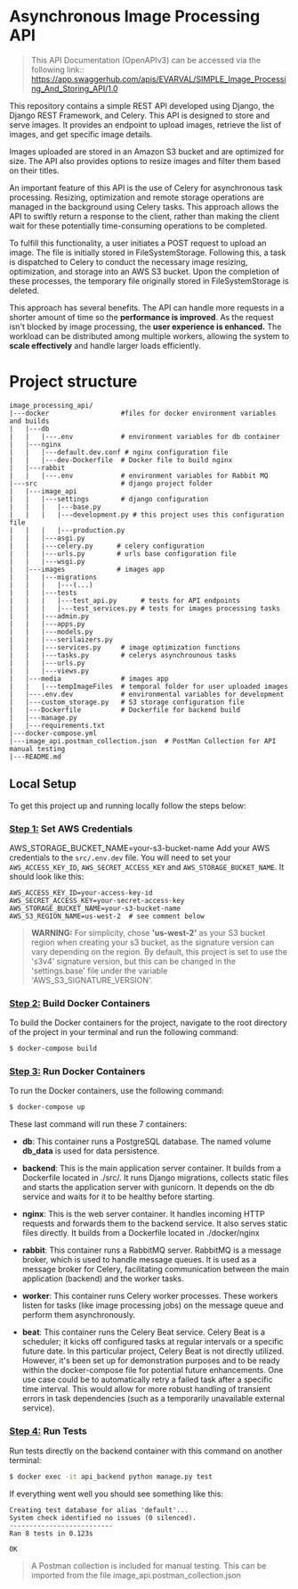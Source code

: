 # Asynchronous Image Processing API

> This API Documentation (OpenAPIv3) can be accessed via the following link:: 
> https://app.swaggerhub.com/apis/EVARVAL/SIMPLE_Image_Processing_And_Storing_API/1.0

This repository contains a simple REST API developed using Django, the Django REST Framework, and Celery. This API is designed to store and serve images. It provides an endpoint to upload images, retrieve the list of images, and get specific image details. 

Images uploaded are stored in an Amazon S3 bucket and are optimized for size. The API also provides options to resize images and filter them based on their titles.

An important feature of this API is the use of Celery for asynchronous task processing. Resizing, optimization and remote storage operations are managed in the background using Celery tasks. This approach allows the API to swiftly return a response to the client, rather than making the client wait for these potentially time-consuming operations to be completed.

To fulfill this functionality, a user initiates a POST request to upload an image. The file is initially stored in FileSystemStorage. Following this, a task is dispatched to Celery to conduct the necessary image resizing, optimization, and storage into an AWS S3 bucket. Upon the completion of these processes, the temporary file originally stored in FileSystemStorage is deleted.

This approach has several benefits. The API can handle more requests in a shorter amount of time so the **performance is improved**.  As the request isn't blocked by image processing, the **user experience is enhanced.** The workload can be distributed among multiple workers, allowing the system to **scale effectively** and handle larger loads efficiently.


# Project structure

    image_processing_api/
    |---docker                  #files for docker environment variables and builds
    |   |---db
    |   |   |---.env            # environment variables for db container
    |   |---nginx
    |   |   |---default.dev.conf # nginx configuration file
    |   |   |---dev-Dockerfile  # Docker file to build nginx
    |   |---rabbit
    |   |   |---.env            # environment variables for Rabbit MQ
    |---src                     # django project folder
    |   |---image_api                
    |   |   |---settings        # django configuration
    |   |   |   |---base.py
    |   |   |   |---development.py # this project uses this configuration file
    |   |   |   |---production.py
    |   |   |---asgi.py
    |   |   |---celery.py      # celery configuration
    |   |   |---urls.py        # urls base configuration file
    |   |   |---wsgi.py
    |   |---images             # images app
    |   |   |---migrations
    |   |   |   |---(...) 
    |   |   |---tests
    |   |   |   |---test_api.py      # tests for API endpoints
    |   |   |   |---test_services.py # tests for images processing tasks
    |   |   |---admin.py
    |   |   |---apps.py
    |   |   |---models.py
    |   |   |---serilaizers.py
    |   |   |---services.py     # image optimization functions
    |   |   |---tasks.py        # celerys asynchrounous tasks
    |   |   |---urls.py
    |   |   |---views.py
    |   |---media               # images app
    |   |   |---tempImageFiles  # temporal folder for user uploaded images
    |   |---.env.dev            # environmental variables for development
    |   |---custom_storage.py   # S3 storage configuration file
    |   |---Dockerfile          # Dockerfile for backend build
    |   |---manage.py
    |   |---requirements.txt
    |---docker-compose.yml
    |---image_api.postman_collection.json  # PostMan Collection for API manual testing
    |---README.md
    


## Local Setup

To get this project up and running locally follow the steps below:

### <u>Step 1:</u> Set AWS Credentials

AWS_STORAGE_BUCKET_NAME=your-s3-bucket-name
Add your AWS credentials to the `src/.env.dev` file. You will need to set your `AWS_ACCESS_KEY_ID`, `AWS_SECRET_ACCESS_KEY` and `AWS_STORAGE_BUCKET_NAME`. It should look like this:

```env
AWS_ACCESS_KEY_ID=your-access-key-id
AWS_SECRET_ACCESS_KEY=your-secret-access-key
AWS_STORAGE_BUCKET_NAME=your-s3-bucket-name
AWS_S3_REGION_NAME=us-west-2  # see comment below
```
>  **WARNING:** For simplicity, chose **'us-west-2'** as your S3 bucket region when creating your s3 bucket, as the signature version can vary depending on the region. By default, this project is set to use the 's3v4' signature version, but this can be changed in the 'settings.base' file under the variable 'AWS_S3_SIGNATURE_VERSION'.


### <u>Step 2:</u> Build Docker Containers
To build the Docker containers for the project, navigate to the root directory of the project in your terminal and run the following command:
```bash
$ docker-compose build
```

### <u>Step 3:</u> Run Docker Containers
To run the Docker containers, use the following command:
```bash
$ docker-compose up
```

These last command will run these 7 containers:

- **db**: This container runs a PostgreSQL database. The named volume **db_data** is used for data persistence.

- **backend**: This is the main application server container. It builds from a Dockerfile located in ./src/. It runs Django migrations, collects static files and starts the application server with gunicorn. It depends on the db service and waits for it to be healthy before starting.

- **nginx**: This is the web server container. It handles incoming HTTP requests and forwards them to the backend service. It also serves static files directly. It builds from a Dockerfile located in ./docker/nginx

- **rabbit**: This container runs a RabbitMQ server. RabbitMQ is a message broker, which is used to handle message queues. It is used as a message broker for Celery, facilitating communication between the main application (backend) and the worker tasks.

- **worker**: This container runs Celery worker processes. These workers listen for tasks (like image processing jobs) on the message queue and perform them asynchronously.

- **beat**: This container runs the Celery Beat service. Celery Beat is a scheduler; it kicks off configured tasks at regular intervals or a specific future date. In this particular project, Celery Beat is not directly utilized. However, it's been set up for demonstration purposes and to be ready within the docker-compose file for potential future enhancements. One use case could be to automatically retry a failed task after a specific time interval. This would allow for more robust handling of transient errors in task dependencies (such as a temporarily unavailable external service).

### <u>Step 4:</u> Run Tests
Run tests directly on the backend container with this command on another terminal:

```bash
$ docker exec -it api_backend python manage.py test
```

If everything went well you should see something like this:
```
Creating test database for alias 'default'...
System check identified no issues (0 silenced).
--------------------------
Ran 8 tests in 0.123s

OK
```

> A Postman collection is included for manual testing. 
> This can be imported from the file image_api.postman_collection.json

